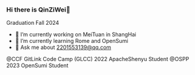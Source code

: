### Hi there is QinZiWei👋
Graduation Fall 2024
- 🔭 I’m currently working on MeiTuan in ShangHai
- 🌱 I’m currently learning Rome and OpenSumi
- 💬 Ask me about 2201553139@qq.com

@CCF GitLink Code Camp (GLCC) 2022 ApacheShenyu Student
@OSPP 2023 OpenSumi Student
